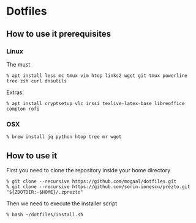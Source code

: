 # Dotfiles

## How to use it prerequisites

### Linux

The must 

    % apt install less mc tmux vim htop links2 wget git tmux powerline tree zsh curl dnsutils
  
Extras:

    % apt install cryptsetup vlc irssi texlive-latex-base libreoffice compton rofi

### OSX

    % brew install jq python htop tree mr wget

## How to use it

First you need to clone the repository inside your home directory 

    % git clone --recursive https://github.com/mogaal/dotfiles.git
    % git clone --recursive https://github.com/sorin-ionescu/prezto.git "${ZDOTDIR:-$HOME}/.zprezto"

Then we need to execute the installer script

    % bash ~/dotfiles/install.sh

